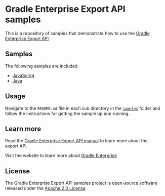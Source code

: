 # Gradle Enterprise Export API samples

This is a repository of samples that demonstrate how to use the [Gradle Enterprise Export API][manual].

## Samples

The following samples are included:

- [JavaScript]
- [Java]

## Usage

Navigate to the `README.md` file in each sub directory in the [`samples`][samples] folder and follow the instructions for getting the sample up and running.

## Learn more

Read the [Gradle Enterprise Export API manual][manual] to learn more about the export API.

Visit the website to learn more about [Gradle Enterprise]

## License

The Gradle Enterprise Export API samples project is open-source software released under the [Apache 2.0 License][apache-license].

[apache-license]: https://www.apache.org/licenses/LICENSE-2.0.html
[samples]: samples
[JavaScript]: samples/javascript
[Java]: samples/java
[manual]: https://docs.gradle.com/enterprise/export-api
[Gradle Enterprise]: https://gradle.com